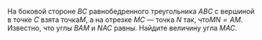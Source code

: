 На боковой стороне $BC$ равнобедренного треугольника $ABC$ с вершиной в точке $C$ взята точка$M$, а на отрезке $MC$ — точка $N$ так, что$MN=AM$. Известно, что углы $BAM$ и $NAC$ равны. Найдите величину угла $MAC$.